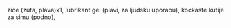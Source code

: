 zice (zuta, plava)x1, 
lubrikant gel (plavi, za ljudsku uporabu), 
kockaste kutije za simu (podno), 
